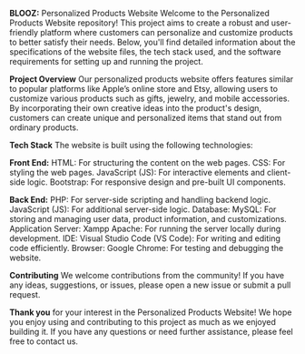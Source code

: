 **BLOOZ:** Personalized Products Website
Welcome to the Personalized Products Website repository! This project aims to create a robust and user-friendly platform where customers can personalize and customize products to better satisfy their needs. Below, you'll find detailed information about the specifications of the website files, the tech stack used, and the software requirements for setting up and running the project.

**Project Overview**
Our personalized products website offers features similar to popular platforms like Apple’s online store and Etsy, allowing users to customize various products such as gifts, jewelry, and mobile accessories. By incorporating their own creative ideas into the product's design, customers can create unique and personalized items that stand out from ordinary products.

**Tech Stack**
The website is built using the following technologies:

**Front End:**
HTML: For structuring the content on the web pages.
CSS: For styling the web pages.
JavaScript (JS): For interactive elements and client-side logic.
Bootstrap: For responsive design and pre-built UI components.

**Back End:**
PHP: For server-side scripting and handling backend logic.
JavaScript (JS): For additional server-side logic.
Database:
MySQL: For storing and managing user data, product information, and customizations.
Application Server:
Xampp Apache: For running the server locally during development.
IDE:
Visual Studio Code (VS Code): For writing and editing code efficiently.
Browser:
Google Chrome: For testing and debugging the website.

**Contributing**
We welcome contributions from the community! If you have any ideas, suggestions, or issues, please open a new issue or submit a pull request.

**Thank you** for your interest in the Personalized Products Website! We hope you enjoy using and contributing to this project as much as we enjoyed building it. If you have any questions or need further assistance, please feel free to contact us.

